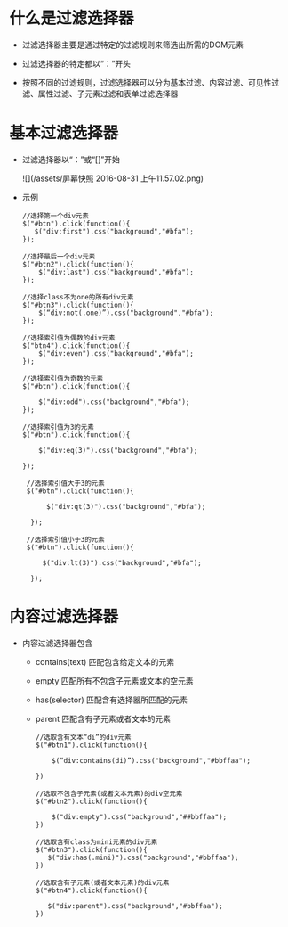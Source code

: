 # 什么是过滤选择器

  - 过滤选择器主要是通过特定的过滤规则来筛选出所需的DOM元素

  - 过滤选择器的特定都以“：”开头

  - 按照不同的过滤规则，过滤选择器可以分为基本过滤、内容过滤、可见性过滤、属性过滤、子元素过滤和表单过滤选择器

# 基本过滤选择器

  - 过滤选择器以“：”或“[]”开始
  
    ![](/assets/屏幕快照 2016-08-31 上午11.57.02.png)

  - 示例

        //选择第一个div元素
        $("#btn").click(function(){
           $("div:first").css("background","#bfa");
        });

        //选择最后一个div元素
        $("#btn2").click(function(){
            $("div:last").css("background","#bfa");
        });

        //选择class不为one的所有div元素
        $("#btn3").click(function(){
            $(“div:not(.one)”).css("background","#bfa");
        });

        //选择索引值为偶数的div元素
        $("btn4").click(function(){
            $("div:even").css("background","#bfa");
        });

        //选择索引值为奇数的元素
        $("#btn").click(function(){

            $("div:odd").css("background","#bfa");
        });

        //选择索引值为3的元素        
        $("#btn").click(function(){

            $("div:eq(3)").css("background","#bfa");

        });

         //选择索引值大于3的元素
         $("#btn").click(function(){

              $("div:qt(3)").css("background","#bfa");

          });

         //选择索引值小于3的元素
         $("#btn").click(function(){

             $("div:lt(3)").css("background","#bfa");

          });


# 内容过滤选择器

   - 内容过滤选择器包含

      - contains(text) 匹配包含给定文本的元素
      - empty 匹配所有不包含子元素或文本的空元素

      - has(selector) 匹配含有选择器所匹配的元素

      - parent 匹配含有子元素或者文本的元素

            //选取含有文本“di”的div元素
            $("#btn1").click(function(){

                $(“div:contains(di)”).css("background","#bbffaa");

            })

            //选取不包含子元素(或者文本元素)的div空元素
            $("#btn2").click(function(){
        
                $("div:empty").css("background","##bbffaa");
            })

            //选取含有class为mini元素的div元素
            $("#btn3").click(function(){
               $("div:has(.mini)").css("background","#bbffaa");
            })
   
            //选取含有子元素(或者文本元素)的div元素
            $("#btn4").click(function(){

               $("div:parent").css("background","#bbffaa");
            })